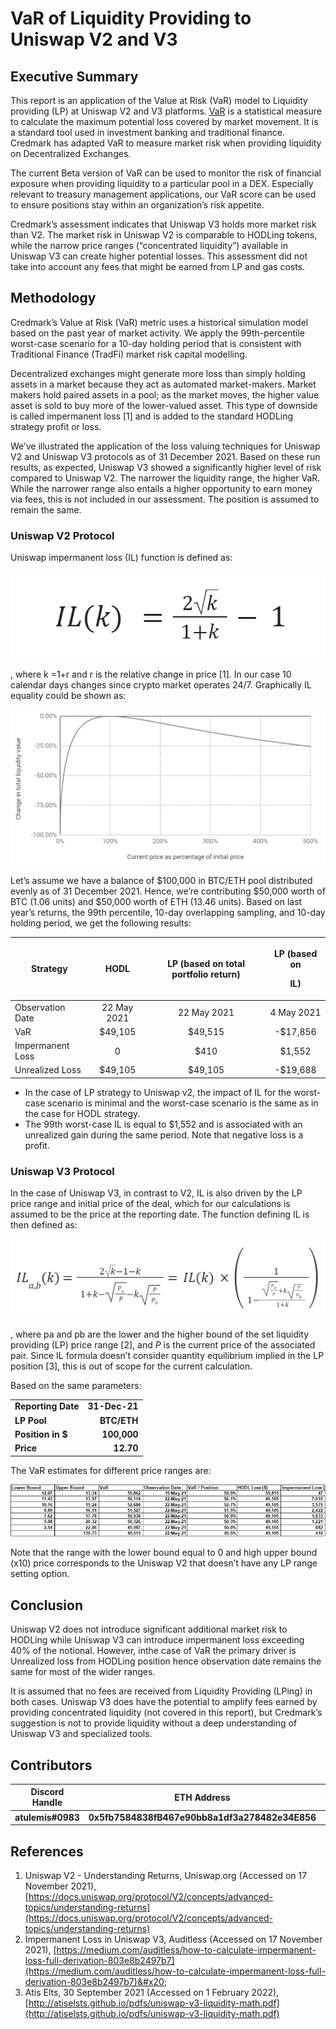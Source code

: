 # VaR of Liquidity Providing to Uniswap V2 and V3

## **Executive Summary**

This report is an application of the Value at Risk (VaR) model to Liquidity providing (LP) at Uniswap V2 and V3 platforms. [VaR](https://docs.credmark.com/credmark-risk-library/risk-tools/value-at-risk-var) is a statistical measure to calculate the maximum potential loss covered by market movement. It is a standard tool used in investment banking and traditional finance. Credmark has adapted VaR to measure market risk when providing liquidity on Decentralized Exchanges.

The current Beta version of VaR can be used to monitor the risk of financial exposure when providing liquidity to a particular pool in a DEX. Especially relevant to treasury management applications, our VaR score can be used to ensure positions stay within an organization’s risk appetite. &#x20;

Credmark’s assessment indicates that Uniswap V3 holds more market risk than V2. The market risk in Uniswap V2 is comparable to HODLing tokens, while the narrow price ranges (“concentrated liquidity”) available in Uniswap V3 can create higher potential losses. This assessment did not take into account any fees that might be earned from LP and gas costs.&#x20;

## **Methodology**

Credmark’s Value at Risk (VaR) metric uses a historical simulation model based on the past year of market activity. We apply the 99th-percentile worst-case scenario for a 10-day holding period that is consistent with Traditional Finance (TradFi) market risk capital modelling.

Decentralized exchanges might generate more loss than simply holding assets in a market because they act as automated market-makers. Market makers hold paired assets in a pool; as the market moves, the higher value asset is sold to buy more of the lower-valued asset. This type of downside is called impermanent loss \[1] and is added to the standard HODLing strategy profit or loss.

We’ve illustrated the application of the loss valuing techniques for Uniswap V2 and Uniswap V3 protocols as of 31 December 2021. Based on these run results, as expected, Uniswap V3 showed a significantly higher level of risk compared to Uniswap V2. The narrower the liquidity range, the higher VaR. While the narrower range also entails a higher opportunity to earn money via fees, this is not included in our assessment. The position is assumed to remain the same.

### Uniswap V2 Protocol

Uniswap impermanent loss (IL) function is defined as:

![](<../../../../.gitbook/assets/image (3).png>)

, where k =1+r and r is the relative change in price \[1]. In our case 10 calendar days changes since crypto market operates 24/7. Graphically IL equality could be shown as:

![Uniswap v2 Impermanent Loss Function - Losses to Liquidity Providers due to Price Variation on top in Excess to Holding the Original Funds Supplied \[1\]](<../../../../.gitbook/assets/image (2).png>)

Let’s assume we have a balance of $100,000 in BTC/ETH pool distributed evenly as of 31 December 2021. Hence, we’re contributing $50,000 worth of BTC (1.06 units) and $50,000 worth of ETH (13.46 units). Based on last year’s returns, the 99th percentile, 10-day overlapping sampling, and 10-day holding period, we get the following results:



| **Strategy**     |   **HODL**  | **LP (based on total portfolio return)** | <p><strong>LP (based on</strong></p><p> <strong>IL)</strong></p> |
| ---------------- | :---------: | :--------------------------------------: | :--------------------------------------------------------------: |
| Observation Date | 22 May 2021 |                22 May 2021               |                            4 May 2021                            |
| VaR              |   $49,105   |                  $49,515                 |                             -$17,856                             |
| Impermanent Loss |      0      |                   $410                   |                              $1,552                              |
| Unrealized Loss  |   $49,105   |                  $49,105                 |                             -$19,688                             |

* In the case of LP strategy to Uniswap v2, the impact of IL for the worst-case scenario is minimal and the worst-case scenario is the same as in the case for HODL strategy.
* The 99th worst-case IL is equal to $1,552 and is associated with an unrealized gain during the same period. Note that negative loss is a profit.

### Uniswap V3 Protocol

In the case of Uniswap V3, in contrast to V2, IL is also driven by the LP price range and initial price of the deal, which for our calculations is assumed to be the price at the reporting date. The function defining IL is then defined as:

![](../../../../.gitbook/assets/image.png)

, where pa and pb are the lower and the higher bound of the set liquidity providing (LP) price range \[2], and _P_ is the current price of the associated pair. Since IL formula doesn’t consider quantity equilibrium implied in the LP position \[3], this is out of scope for the current calculation.

Based on the same parameters:

|                    |                                      |
| ------------------ | -----------------------------------: |
| **Reporting Date** |                        **31-Dec-21** |
| **LP Pool**        |                          **BTC/ETH** |
| **Position in $**  |                          **100,000** |
| **Price**          |                            **12.70** |

The VaR estimates for different price ranges are:

![](<../../../../.gitbook/assets/image (1).png>)

Note that the range with the lower bound equal to 0 and high upper bound (x10) price corresponds to the Uniswap V2 that doesn’t have any LP range setting option.

## **Conclusion**

Uniswap V2 does not introduce significant additional market risk to HODLing while Uniswap V3 can introduce impermanent loss exceeding 40% of the notional. However, inthe  case of VaR the primary driver is Unrealized loss from HODLing position hence observation date remains the same for most of the wider ranges.

It is assumed that no fees are received from Liquidity Providing (LPing) in both cases. Uniswap V3 does have the potential to amplify fees earned by providing concentrated liquidity (not covered in this report), but Credmark’s suggestion is not to provide liquidity without a deep understanding of Uniswap V3 and specialized tools.

## Contributors

| Discord Handle    | ETH Address                                    | Reward | Contribution |
| ----------------- | ---------------------------------------------- | ------ | ------------ |
| **atulemis#0983** | **0x5fb7584838fB467e90bb8a1df3a278482e34E856** | 0      | Created      |



## **References**

1. Uniswap V2 - Understanding Returns, Uniswap.org (Accessed on 17 November 2021), [https://docs.uniswap.org/protocol/V2/concepts/advanced-topics/understanding-returns](https://docs.uniswap.org/protocol/V2/concepts/advanced-topics/understanding-returns)
2. Impermanent Loss in Uniswap V3, Auditless (Accessed on 17 November 2021), [https://medium.com/auditless/how-to-calculate-impermanent-loss-full-derivation-803e8b2497b7](https://medium.com/auditless/how-to-calculate-impermanent-loss-full-derivation-803e8b2497b7)&#x20;
3. Atis Elts, 30 September 2021 (Accessed on 1 February 2022), [http://atiselsts.github.io/pdfs/uniswap-v3-liquidity-math.pdf](http://atiselsts.github.io/pdfs/uniswap-v3-liquidity-math.pdf)

